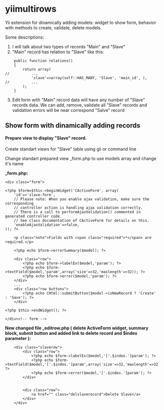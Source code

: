 yiimultirows
============

Yii extension for dinamically adding models: widget to show form, behavior with methods to create, validate, delete models.

Some descriptions:

1. I will talk about two types of records "Main" and "Slave"
2. "Main" record has relation to "Slave" like this:
```
	public function relations()
	{
		return array(
//			...
			'slave'=>array(self::HAS_MANY, 'Slave', 'main_id', ),
//			...
		);
	}
```
3. Edit form with "Main" record data will have any number of "Slave" records data. We can add, remove, validate all "Slave" records and validation errors will be near correspond "Salve" record

## Show form with dinamically adding records

#### Prepare view to display "Slave" record.
Create standart views for "Slave" table using gii or command line

Change standart prepared view _form.php to use models array and change it's name

**_form.php:**
```
<div class="form">

<?php $form=$this->beginWidget('CActiveForm', array(
	'id'=>'slave-form',
	// Please note: When you enable ajax validation, make sure the corresponding
	// controller action is handling ajax validation correctly.
	// There is a call to performAjaxValidation() commented in generated controller code.
	// See class documentation of CActiveForm for details on this.
	'enableAjaxValidation'=>false,
)); ?>

	<p class="note">Fields with <span class="required">*</span> are required.</p>

	<?php echo $form->errorSummary($model); ?>

	<div class="row">
		<?php echo $form->labelEx($model,'param'); ?>
		<?php echo $form->textField($model,'param',array('size'=>32,'maxlength'=>32)); ?>
		<?php echo $form->error($model,'param'); ?>
	</div>
	...
	<div class="row buttons">
		<?php echo CHtml::submitButton($model->isNewRecord ? 'Create' : 'Save'); ?>
	</div>

<?php $this->endWidget(); ?>

</div><!-- form -->
```

**New changed file _editrow.php ( delete ActiveForm widget, summary block, submit button and added link to delete record and $index parameter ):**
```
	<div class="slaverow">
		<div class="row">
			<?php echo $form->labelEx($model,'['.$index.']param'); ?>
			<?php echo $form->textField($model,'['.$index.']param',array('size'=>32,'maxlength'=>32)); ?>
			<?php echo $form->error($model,'['.$index.']param'); ?>
		</div>


		<div class="row">
			<a href="" class="delslaverecord">Delete Slave</a>
		</div>
	</div>
```


